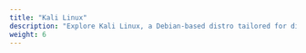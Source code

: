 ```yaml
---
title: "Kali Linux"
description: "Explore Kali Linux, a Debian-based distro tailored for digital forensics and penetration testing. Our tutorials cover information gathering, vulnerability analysis, exploitation, wireless attacks, and post-exploitation. Whether for cybersecurity enthusiasts or professionals, Kali equips you for ethical hacking and security tasks."
weight: 6
---
```

